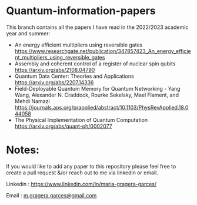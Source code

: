 # Quantum-information-papers
This branch contains all the papers I have read in the 2022/2023 academic year and summer:
- An energy efficient multipliers using reversible gates
       https://www.researchgate.net/publication/347857423_An_energy_efficient_multipliers_using_reversible_gates
- Assembly and coherent control of a register of nuclear spin qubits
       https://arxiv.org/abs/2108.04790
 - Quantum Data Center: Theories and Applications
       https://arxiv.org/abs/2207.14336
 - Field-Deployable Quantum Memory for Quantum Networking - Yang Wang, Alexander N. Craddock, Rourke Sekelsky, Mael Flament, and Mehdi Namazi
       https://journals.aps.org/prapplied/abstract/10.1103/PhysRevApplied.18.044058
- The Physical Implementation of Quantum Computation
       https://arxiv.org/abs/quant-ph/0002077


# Notes:
If you would like to add any paper to this repository please feel free to create a pull request &/or reach out to me via linkedin or email.

Linkedin : https://www.linkedin.com/in/maria-gragera-garces/

Email : m.gragera.garces@gmail.com
